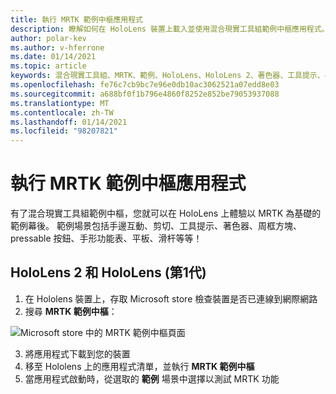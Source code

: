 ```yaml
---
title: 執行 MRTK 範例中樞應用程式
description: 瞭解如何在 HoloLens 裝置上載入並使用混合現實工具組範例中樞應用程式。
author: polar-kev
ms.author: v-hferrone
ms.date: 01/14/2021
ms.topic: article
keywords: 混合現實工具組、MRTK、範例、HoloLens、HoloLens 2、著色器、工具提示、手互動、剪輯、周框方塊、按鈕、手形功能表、平板、滑杆
ms.openlocfilehash: fe76c7cb9bc7e96e0db10ac3062521a07edd8e03
ms.sourcegitcommit: a688bf0f1b796e4860f8252e852be79053937088
ms.translationtype: MT
ms.contentlocale: zh-TW
ms.lasthandoff: 01/14/2021
ms.locfileid: "98207821"
---
```

# <a name="running-the-mrtk-examples-hub-app"></a>執行 MRTK 範例中樞應用程式

有了混合現實工具組範例中樞，您就可以在 HoloLens 上體驗以 MRTK 為基礎的範例幕後。 範例場景包括手邊互動、剪切、工具提示、著色器、周框方塊、pressable 按鈕、手形功能表、平板、滑杆等等！

## <a name="hololens-2-and-hololens-1st-gen"></a>HoloLens 2 和 HoloLens (第1代) 

1. 在 Hololens 裝置上，存取 Microsoft store 檢查裝置是否已連線到網際網路
2. 搜尋 **MRTK 範例中樞**：

![Microsoft store 中的 MRTK 範例中樞頁面](images/mrtk-examples-hub-img-01.png)

3. 將應用程式下載到您的裝置
4. 移至 Hololens 上的應用程式清單，並執行 **MRTK 範例中樞**
5. 當應用程式啟動時，從選取的 **範例** 場景中選擇以測試 MRTK 功能

